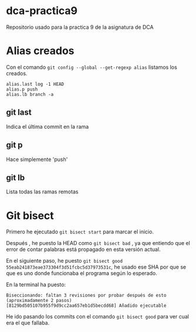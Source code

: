 # dca-practica9
Repositorio usado para la practica 9 de la asignatura de DCA


# Alias creados 

Con el comando `git config --global --get-regexp alias` listamos los creados.

```
alias.last log -1 HEAD
alias.p push
alias.lb branch -a

```

## git last

Indica el última commit en la rama

## git p

Hace simplemente 'push'

## git lb

Lista todas las ramas remotas

# Git bisect

Primero he ejecutado `git bisect start` para marcar el inicio.

Después , he puesto la HEAD como `git bisect bad` , ya que entiendo que el
error de contar palabras está propagado en esta versión actual.

En el siguiente paso, he puesto `git bisect good 55eab241873eae373304f3d51fcbc5d37973531c`,
he usado ese SHA por que se que es uno donde funcionaba el programa según lo esperado.


En la terminal ha puesto:

```
Biseccionando: faltan 3 revisiones por probar después de esto (aproximadamente 2 pasos)
[8129bd505107b955f9d9cc2aa657eb1d5becdd68] Añadido ejecutable

```

He ido pasando los commits con el comando `git bisect good` para ver cual era el que fallaba.
